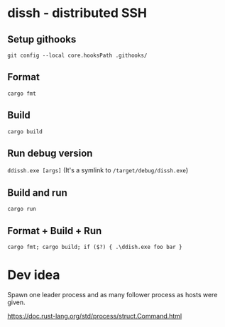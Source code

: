 # dissh - distributed SSH

## Setup githooks
`git config --local core.hooksPath .githooks/`

## Format
`cargo fmt`

## Build
`cargo build`

## Run debug version
`ddissh.exe [args]`
(It's a symlink to `/target/debug/dissh.exe`)

## Build and run
`cargo run`

## Format + Build + Run
`cargo fmt; cargo build; if ($?) { .\ddish.exe foo bar }`

# Dev idea

Spawn one leader process and as many follower process as hosts were given.

https://doc.rust-lang.org/std/process/struct.Command.html


